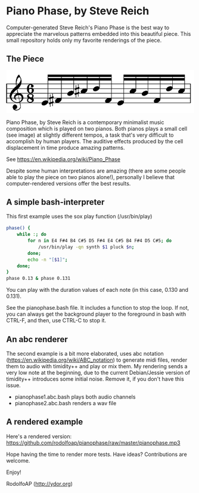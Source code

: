 # Piano Phase, by Steve Reich

Computer-generated Steve Reich's Piano Phase is the best way to appreciate the marvelous patterns embedded into this beautiful piece. This small repository holds only my favorite renderings of the piece.

## The Piece

![Piano Phase minimalist cell](https://github.com/rodolfoap/pianophase/blob/master/img/pianophase.png)

Piano Phase, by Steve Reich is a contemporary minimalist music composition which is played on two pianos. Both pianos plays a small cell (see image) at slightly different tempos, a task that's very difficult to accomplish by human players. The auditive effects produced by the cell displacement in time produce amazing patterns.

See https://en.wikipedia.org/wiki/Piano_Phase

Despite some human interpretations are amazing (there are some people able to play the piece on two pianos alone!), personally I believe that computer-rendered versions offer the best results.

## A simple bash-interpreter

This first example uses the sox play function (/usr/bin/play)

```bash
phase() {
	while :; do
		for n in E4 F#4 B4 C#5 D5 F#4 E4 C#5 B4 F#4 D5 C#5; do
			/usr/bin/play -qn synth $1 pluck $n;
		done;
		echo -n "[$1]";
	done;
}
phase 0.13 & phase 0.131
```

You can play with the duration values of each note (in this case, 0.130 and 0.131).

See the pianophase.bash file. It includes a function to stop the loop. If not, you can always get the background player to the foreground in bash with CTRL-F, and then, use CTRL-C to stop it.

## An abc renderer

The second example is a bit more elaborated, uses abc notation (https://en.wikipedia.org/wiki/ABC_notation) to generate midi files, render them to audio with timidity++ and play or mix them. My rendering sends a very low note at the beginning, due to the current Debian/Jessie version of timidity++ introduces some initial noise. Remove it, if you don't have this issue.

* pianophase1.abc.bash plays both audio channels
* pianophase2.abc.bash renders a wav file

## A rendered example

Here's a rendered version: https://github.com/rodolfoap/pianophase/raw/master/pianophase.mp3

Hope having the time to render more tests. Have ideas? Contributions are welcome.

Enjoy!

RodolfoAP (http://ydor.org)
